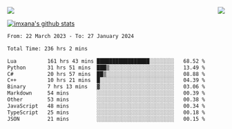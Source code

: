 <p>
  <a href="https://count.getloli.com/"><img src="https://count.getloli.com/get/@xana.readme?theme=moebooru-h"></a>
  <img src="https://weather-icon.journeyad.repl.co/@hangzhou?v=1" align="right">
</p>


<a href="https://github.com/imxana"><img align="center" src="https://github-readme-stats.vercel.app/api?username=imxana&show_icons=true&include_all_commits=true&hide_border=tru&custom_title=imxana%27s%20Github%20Stats" alt="imxana's github stats" /></a> 

<!--START_SECTION:waka-->

```txt
From: 22 March 2023 - To: 27 January 2024

Total Time: 236 hrs 2 mins

Lua          161 hrs 43 mins █████████████████░░░░░░░░   68.52 %
Python       31 hrs 51 mins  ███▒░░░░░░░░░░░░░░░░░░░░░   13.49 %
C#           20 hrs 57 mins  ██▒░░░░░░░░░░░░░░░░░░░░░░   08.88 %
C++          10 hrs 21 mins  █░░░░░░░░░░░░░░░░░░░░░░░░   04.39 %
Binary       7 hrs 13 mins   ▓░░░░░░░░░░░░░░░░░░░░░░░░   03.06 %
Markdown     54 mins         ░░░░░░░░░░░░░░░░░░░░░░░░░   00.39 %
Other        53 mins         ░░░░░░░░░░░░░░░░░░░░░░░░░   00.38 %
JavaScript   48 mins         ░░░░░░░░░░░░░░░░░░░░░░░░░   00.34 %
TypeScript   25 mins         ░░░░░░░░░░░░░░░░░░░░░░░░░   00.18 %
JSON         21 mins         ░░░░░░░░░░░░░░░░░░░░░░░░░   00.15 %
```

<!--END_SECTION:waka-->
